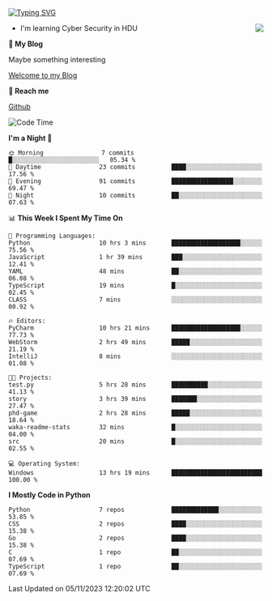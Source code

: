 [![Typing SVG](https://readme-typing-svg.herokuapp.com?font=Fira+Code&pause=1000&random=false&width=450&height=60&lines=Hello+%F0%9F%91%8B%F0%9F%8F%BB;I'm+JBNRZ)](https://git.io/typing-svg)

<a href="#">
  <img align="right" src="https://github-readme-stats.vercel.app/api?username=JBNRZ&show_icons=true&bg_color=15,f2f7fd,E0EAFC" />
</a>

- I'm learning Cyber Security in HDU

 **🌱 My Blog**

Maybe something interesting

[Welcome to my Blog](https://jbnrz.com.cn/)

 **💬 Reach me** 

[Github](https://github.com/JBNRZ)


<!--START_SECTION:waka-->
![Code Time](http://img.shields.io/badge/Code%20Time-75%20hrs%2059%20mins-blue)

**I'm a Night 🦉** 

```text
🌞 Morning                7 commits           █░░░░░░░░░░░░░░░░░░░░░░░░   05.34 % 
🌆 Daytime                23 commits          ████░░░░░░░░░░░░░░░░░░░░░   17.56 % 
🌃 Evening                91 commits          █████████████████░░░░░░░░   69.47 % 
🌙 Night                  10 commits          ██░░░░░░░░░░░░░░░░░░░░░░░   07.63 % 
```


📊 **This Week I Spent My Time On** 

```text
💬 Programming Languages: 
Python                   10 hrs 3 mins       ███████████████████░░░░░░   75.56 % 
JavaScript               1 hr 39 mins        ███░░░░░░░░░░░░░░░░░░░░░░   12.41 % 
YAML                     48 mins             ██░░░░░░░░░░░░░░░░░░░░░░░   06.08 % 
TypeScript               19 mins             █░░░░░░░░░░░░░░░░░░░░░░░░   02.45 % 
CLASS                    7 mins              ░░░░░░░░░░░░░░░░░░░░░░░░░   00.92 % 

🔥 Editors: 
PyCharm                  10 hrs 21 mins      ███████████████████░░░░░░   77.73 % 
WebStorm                 2 hrs 49 mins       █████░░░░░░░░░░░░░░░░░░░░   21.19 % 
IntelliJ                 8 mins              ░░░░░░░░░░░░░░░░░░░░░░░░░   01.08 % 

🐱‍💻 Projects: 
test.py                  5 hrs 28 mins       ██████████░░░░░░░░░░░░░░░   41.13 % 
story                    3 hrs 39 mins       ███████░░░░░░░░░░░░░░░░░░   27.47 % 
phd-game                 2 hrs 28 mins       █████░░░░░░░░░░░░░░░░░░░░   18.64 % 
waka-readme-stats        32 mins             █░░░░░░░░░░░░░░░░░░░░░░░░   04.00 % 
src                      20 mins             █░░░░░░░░░░░░░░░░░░░░░░░░   02.55 % 

💻 Operating System: 
Windows                  13 hrs 19 mins      █████████████████████████   100.00 % 
```

**I Mostly Code in Python** 

```text
Python                   7 repos             █████████████░░░░░░░░░░░░   53.85 % 
CSS                      2 repos             ████░░░░░░░░░░░░░░░░░░░░░   15.38 % 
Go                       2 repos             ████░░░░░░░░░░░░░░░░░░░░░   15.38 % 
C                        1 repo              ██░░░░░░░░░░░░░░░░░░░░░░░   07.69 % 
TypeScript               1 repo              ██░░░░░░░░░░░░░░░░░░░░░░░   07.69 % 
```




 Last Updated on 05/11/2023 12:20:02 UTC
<!--END_SECTION:waka-->
